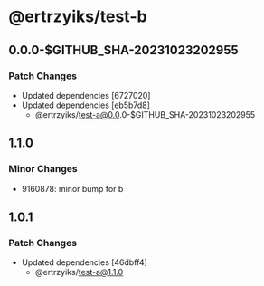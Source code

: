 # @ertrzyiks/test-b

## 0.0.0-$GITHUB_SHA-20231023202955

### Patch Changes

- Updated dependencies [6727020]
- Updated dependencies [eb5b7d8]
  - @ertrzyiks/test-a@0.0.0-$GITHUB_SHA-20231023202955

## 1.1.0

### Minor Changes

- 9160878: minor bump for b

## 1.0.1

### Patch Changes

- Updated dependencies [46dbff4]
  - @ertrzyiks/test-a@1.1.0
